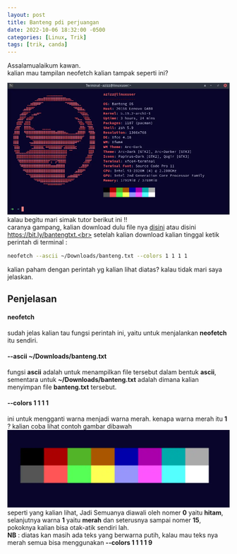 ```yaml
---
layout: post
title: Banteng pdi perjuangan
date: 2022-10-06 18:32:00 -0500
categories: [Linux, Trik]
tags: [trik, canda]
---
```

Assalamualaikum kawan.<br>
kalian mau tampilan neofetch kalian tampak seperti ini?

![image info](/gambar/banteng.webp)
kalau begitu mari simak tutor berikut ini !!<br>
caranya gampang, kalian download dulu file nya [disini](https://bit.ly/bantengtxt) atau disini https://bit.ly/bantengtxt.<br>
setelah kalian download kalian tinggal ketik perintah di terminal : 
```bash
neofetch --ascii ~/Downloads/banteng.txt --colors 1 1 1 1
```
kalian paham dengan perintah yg kalian lihat diatas? kalau tidak mari saya jelaskan.
## Penjelasan
#### neofetch
sudah jelas kalian tau fungsi perintah ini, yaitu untuk menjalankan **neofetch** itu sendiri.
#### --ascii ~/Downloads/banteng.txt
fungsi **ascii** adalah untuk menampilkan file tersebut dalam bentuk **ascii**, sementara untuk **~/Downloads/banteng.txt** adalah dimana kalian menyimpan file **banteng.txt** tersebut.
#### --colors 1 1 1 1
ini untuk mengganti warna menjadi warna merah. kenapa warna merah itu **1** ? kalian coba lihat contoh gambar dibawah
![image info](/gambar/warna.webp)
seperti yang kalian lihat, Jadi Semuanya diawali oleh nomer **0** yaitu **hitam**, selanjutnya warna **1** yaitu **merah** dan seterusnya sampai nomer **15**, pokoknya kalian bisa otak-atik sendiri lah.
<br>**NB** : diatas kan masih ada teks yang berwarna putih, kalau mau teks nya merah semua bisa menggunakan **--colors 1 1 1 1 9**
